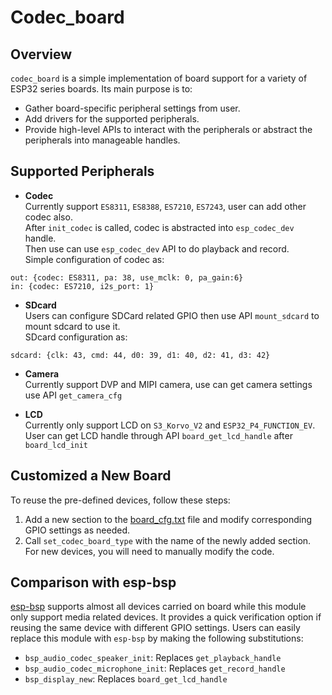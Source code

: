 # Codec_board

## Overview
`codec_board` is a simple implementation of board support for a variety of ESP32 series boards. 
Its main purpose is to:
- Gather board-specific peripheral settings from user.
- Add drivers for the supported peripherals.
- Provide high-level APIs to interact with the peripherals or abstract the peripherals into manageable handles.

## Supported Peripherals

- **Codec**  
  Currently support `ES8311`, `ES8388`, `ES7210`, `ES7243`, user can add other codec also.  
  After `init_codec` is called, codec is abstracted into `esp_codec_dev` handle.  
  Then use can use `esp_codec_dev` API to do playback and record.  
  Simple configuration of codec as:
```
out: {codec: ES8311, pa: 38, use_mclk: 0, pa_gain:6}
in: {codec: ES7210, i2s_port: 1}
```

- **SDcard**  
  Users can configure SDCard related GPIO then use API `mount_sdcard` to mount sdcard to use it.  
  SDcard configuration as:
```
sdcard: {clk: 43, cmd: 44, d0: 39, d1: 40, d2: 41, d3: 42}
```

- **Camera**  
  Currently support DVP and MIPI camera, use can get camera settings use API `get_camera_cfg`

- **LCD**  
   Currently only support LCD on `S3_Korvo_V2` and `ESP32_P4_FUNCTION_EV`.
   User can get LCD handle through API `board_get_lcd_handle` after `board_lcd_init`

## Customized a New Board
To reuse the pre-defined devices, follow these steps:
1. Add a new section to the [board_cfg.txt](board_cfg.txt) file and modify corresponding GPIO settings as needed.
2. Call `set_codec_board_type` with the name of the newly added section.  
For new devices, you will need to manually modify the code.

## Comparison with esp-bsp

[esp-bsp](https://github.com/espressif/esp-bsp) supports almost all devices carried on board while this module only support media related devices. It provides a quick verification option if reusing the same device with different GPIO settings. Users can easily replace this module with `esp-bsp` by making the following substitutions:

- `bsp_audio_codec_speaker_init`: Replaces `get_playback_handle`
- `bsp_audio_codec_microphone_init`: Replaces `get_record_handle`
- `bsp_display_new`: Replaces `board_get_lcd_handle`